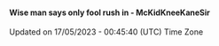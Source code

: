 #### Wise man says only fool rush in - McKidKneeKaneSir
Updated on 17/05/2023 - 00:45:40 (UTC) Time Zone
